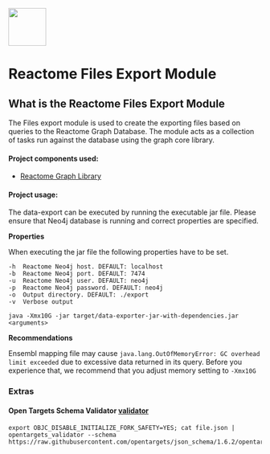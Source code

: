 [<img src=https://user-images.githubusercontent.com/6883670/31999264-976dfb86-b98a-11e7-9432-0316345a72ea.png height=75 />](https://reactome.org)

# Reactome Files Export Module

## What is the Reactome Files Export Module

The Files export module is used to create the exporting files based on queries to the Reactome Graph Database. The module acts as a collection of tasks run against the database using the graph core library. 

#### Project components used:

* [Reactome Graph Library](https://github.com/reactome/graph-core)

#### Project usage: 

The data-export can be executed by running the executable jar file. Please ensure that Neo4j database is running and correct properties are specified.

**Properties**

When executing the jar file the following properties have to be set.

```console
-h  Reactome Neo4j host. DEFAULT: localhost
-b  Reactome Neo4j port. DEFAULT: 7474
-u  Reactome Neo4j user. DEFAULT: neo4j
-p  Reactome Neo4j password. DEFAULT: neo4j
-o  Output directory. DEFAULT: ./export
-v  Verbose output

java -Xmx10G -jar target/data-exporter-jar-with-dependencies.jar <arguments> 
```

**Recommendations**

Ensembl mapping file may cause ```java.lang.OutOfMemoryError: GC overhead limit exceeded``` 
due to excessive data returned in its query. Before you experience that, we recommend that you adjust memory setting to ```-Xmx10G```

### Extras

#### Open Targets Schema Validator [validator](https://github.com/opentargets/validator)

```console
export OBJC_DISABLE_INITIALIZE_FORK_SAFETY=YES; cat file.json | opentargets_validator --schema https://raw.githubusercontent.com/opentargets/json_schema/1.6.2/opentargets.json
```